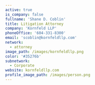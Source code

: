 ```yaml
---
active: true
is_company: false
fullname: 'Shane D. Coblin'
title: Litigation Attorney
company: 'Kornfeld LLP'
phoneOffice: '604-331-8300'
email: 'scoblin@kornfeldllp.com'
network:
  - attorney
image_path: /images/kornfeldllp.png
color: '#35276b'
subnetwork:
  - Corporate
website: kornfeldllp.com
profile_image_path: /images/person.png
---
```

